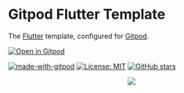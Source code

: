 # Gitpod Flutter Template

The [Flutter](https://flutter.dev/) template, configured for [Gitpod](https://www.gitpod.io/).

[![Open in Gitpod](https://gitpod.io/button/open-in-gitpod.svg)](https://gitpod.io/#https://github.com/minmoong/gitpod-flutter-template)

[![made-with-gitpod](https://img.shields.io/badge/Made%20with-Gitpod-1f425f.svg)](https://www.python.org/)
[![License: MIT](https://img.shields.io/badge/License-MIT-1f425f.svg)](https://github.com/minmoong/gitpod-flutter-template/blob/main/LICENSE)
[![GitHub stars](https://img.shields.io/github/stars/minmoong/gitpod-flutter-template?style=social&label=Star)](https://github.com/minmoong/gitpod-flutter-template)

<p align="center">
  <img src="https://user-images.githubusercontent.com/62737839/205447619-f7e9702c-86f5-4834-9ced-11137d95fc86.png">
</p>

